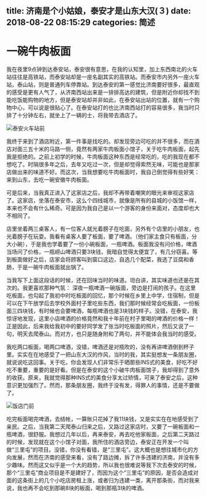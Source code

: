 title: 济南是个小姑娘，泰安才是山东大汉(３)
date: 2018-08-22 08:15:29
categories: 简述
  --- 



# 一碗牛肉板面

我在夜里9点钟到达泰安站，泰安很有意思，在我的认知里，加上东西南北的火车站往往是高铁站，而泰安站却是一座名副其实的高铁站。而泰安市内另外一座火车站，泰山站，则是普通列车停靠站。到达泰安的第一感觉比济南要好很多，最直观的感受是更有人气了，从济南西站出来是一排排高达的建筑，但是附近你却找不到能吃饭能购物的地方，但是泰安站却并非如此，在泰安站出站的位置，就有一个购物中心，可以说是很贴心了。在泰安站打的也比济南西站打的容易很多，我当时只排了十分钟左右，就坐上了一辆的士，将我带去酒店了。

![泰安火车站前](https://upload-images.jianshu.io/upload_images/48180-7e067634591e885f.jpg?imageMogr2/auto-orient/strip%7CimageView2/2/w/1240)

我终于来到了酒店附近，第一件事是找吃的。却发现旁边可吃的并不很多，而在酒店对面三五十米的马路一侧，竟然有两家牛肉板面小馆子，关于吃牛肉板面，起先我是拒绝的。之前上初学的时候，牛肉板面这种东西是经常吃的，吃的我现在都不想吃了。时隔很多年之后，去年又吃过一次，但是却觉得索然无味，可能也是那家店做出来的味道不好。而这次，当我想要吃牛肉板面时，我自己倒觉得有些好笑： 来到山东，去吃一碗安徽牛肉板面。

可是后来，当我真正进入了这家店之后，我却不再带着嘲笑的眼光来审视这家店了。这家店，坐落在泰安市，这么个四线城市，就像是所有的县城的小饭馆一样，本来也不会有什么稀奇。可是因为我自己是以一个游客的身份来面对，态度却也大不相同了。

店里坐着两三桌客人，有一位客人就光着膀子在吃面，另外有个店里的小朋友，也光着膀子在玩耍。我看有桌客人要了板面，要了啤酒。（他们家主食只有板面，分大小碗），于是我也学着要了一份小碗板面，一瓶啤酒。板面我没有问价格，啤酒当场问了价格，一瓶崂山啤酒只要3块钱，我暗自觉得太便宜了，有几分窃喜。等到板面做好之后，店家会将顾客叫到窗口这边，自选几个配菜，我选了豆腐和香肠，于是一碗牛肉板面就出锅了。

当我写下上面这段话的时候，还在回味当时的味道。坦白讲，其实味道也还是在其次的。我更喜欢那种气氛： 深夜一瓶啤酒一碗版面，旁边是打闹的孩子。在这里吃板面，也勾起了我初中时吃板面的回忆，那个时候在乡里上中学，住宿制，但是可以在下午放学后去学校外面村子里吃些东西，我们那时候经常会吃板面，一份板面三四块钱，有时候也会要啤酒，每瓶啤酒也是3块钱的样子。没错，在泰安，我惊讶地发现，这里小店啤酒的价格竟然和我十年前在村子里喝的啤酒的价格一样！正是因此，后来我给我初中的要好同学发了张当时吃板面的照片，然后又说了一句，明天去爬泰山。而对方，也只是随身附和了两句，并不能体会我当时的感受。

我吃两口板面，喝两口啤酒，没错，啤酒还是对瓶吹的，没有再讲啤酒倒到杯子里。实实在在地感受了一把山东大汉的作风，当时的我，其实挺想发一条朋友圈，就说说吃这回事。关于吃，你会发现人们非常乐于晒那些INS式的美食，好吃不好吃不重要，重要的是好看。但是在泰安的这个小破牛肉板面馆子，我却得到了意外的收获。原来，我就觉得那种INS式的美食分享太过矫情，可来了泰安之后，这种意识更加强烈了。然而，那条朋友圈，我终于没有发，得罪人的事情，还是不要做了。

![饭店门前](https://upload-images.jianshu.io/upload_images/48180-2f3549aa23b70210.jpg?imageMogr2/auto-orient/strip%7CimageView2/2/w/1240)

吃完板面喝完啤酒，去结帐，一算账只花掉了我11块钱，又是实实在在地感受到了亲民。之后，当我第二天爬泰山归来之后，又路过这家店时，又要了一碗板面和一瓶啤酒，很舒服。我想过几年以后，再来泰安，再去吃他家板面，之后第二天路过的时候，发现就在这个小馆子对面，我所住的酒店旁边，泰安正在开发一个叫做“三里屯”的项目。没错，你没有看错，是“三里屯”。这大概也是想往城市化的方向发展，然而在济南的感受来看，没有了路边摊，拆了许多违建的济南，并没有多少趣味。然而这又似乎是一个大的趋势，所以我也很难说等我下次去泰安的时候，那个“三里屯”商业项目是不是建好了，而因为这个“三里屯”的原因，是否会造成对面的这条街上的几个小吃店房租上涨，或者归为违建一类，离开那条街，而对我来说，我也再不会吃到那碗8块的板面，喝到那瓶3块的啤酒。

